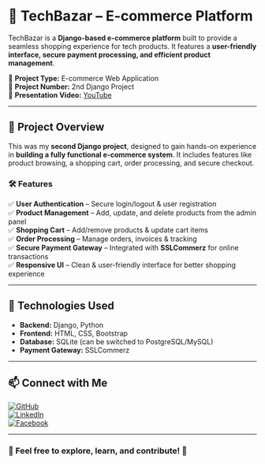 # 🛒 TechBazar – E-commerce Platform  

TechBazar is a **Django-based e-commerce platform** built to provide a seamless shopping experience for tech products. It features a **user-friendly interface, secure payment processing, and efficient product management**.  

🔹 **Project Type:** E-commerce Web Application  
🔹 **Project Number:** 2nd Django Project  
🎥 **Presentation Video:** [YouTube](https://youtu.be/-buVQigLGCo?si=nphuO-PmCRNshiqn&t=242)  

---

## 📌 Project Overview  
This was my **second Django project**, designed to gain hands-on experience in **building a fully functional e-commerce system**. It includes features like product browsing, a shopping cart, order processing, and secure checkout.  

### 🛠 Features  
✅ **User Authentication** – Secure login/logout & user registration  
✅ **Product Management** – Add, update, and delete products from the admin panel  
✅ **Shopping Cart** – Add/remove products & update cart items  
✅ **Order Processing** – Manage orders, invoices & tracking  
✅ **Secure Payment Gateway** – Integrated with **SSLCommerz** for online transactions  
✅ **Responsive UI** – Clean & user-friendly interface for better shopping experience  

---

## 🚀 Technologies Used  
- **Backend:** Django, Python  
- **Frontend:** HTML, CSS, Bootstrap  
- **Database:** SQLite (can be switched to PostgreSQL/MySQL)  
- **Payment Gateway:** SSLCommerz  

---
## 📫 Connect with Me  
[![GitHub](https://img.shields.io/badge/GitHub-Profile-black?style=flat&logo=github)](https://github.com/Abu-Taher-Siddiki-Adnan)  
[![LinkedIn](https://img.shields.io/badge/LinkedIn-Connect-blue?style=flat&logo=linkedin)](https://www.linkedin.com/in/abu-taher-siddiki-adnan/)  
[![Facebook](https://img.shields.io/badge/Facebook-Profile-1877F2?style=flat&logo=facebook&logoColor=white)](https://www.facebook.com/adnan.siddik.282/)  

---

### 🎯 Feel free to explore, learn, and contribute! 🚀
